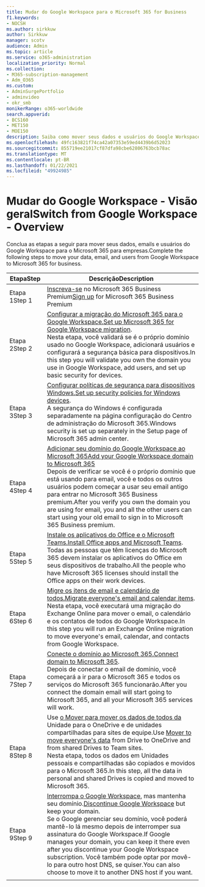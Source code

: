 ```yaml
---
title: Mudar do Google Workspace para o Microsoft 365 for Business
f1.keywords:
- NOCSH
ms.author: sirkkuw
author: Sirkkuw
manager: scotv
audience: Admin
ms.topic: article
ms.service: o365-administration
localization_priority: Normal
ms.collection:
- M365-subscription-management
- Adm_O365
ms.custom:
- AdminSurgePortfolio
- adminvideo
- okr_smb
monikerRange: o365-worldwide
search.appverid:
- BCS160
- MET150
- MOE150
description: Saiba como mover seus dados e usuários do Google Workspace para o Microsoft 365 para empresas.
ms.openlocfilehash: 49fc163821f74ca42a07353e59ed4439b6d52023
ms.sourcegitcommit: 855719ee21017cf87dfa98cbe62806763bcb78ac
ms.translationtype: MT
ms.contentlocale: pt-BR
ms.lasthandoff: 01/22/2021
ms.locfileid: "49924985"
---
```

# <a name="switch-from-google-workspace---overview"></a><span data-ttu-id="3bedd-103">Mudar do Google Workspace - Visão geral</span><span class="sxs-lookup"><span data-stu-id="3bedd-103">Switch from Google Workspace - Overview</span></span>

<span data-ttu-id="3bedd-104">Conclua as etapas a seguir para mover seus dados, emails e usuários do Google Workspace para o Microsoft 365 para empresas.</span><span class="sxs-lookup"><span data-stu-id="3bedd-104">Complete the following steps to move your data, email, and users from Google Workspace to Microsoft 365 for business.</span></span>


| <span data-ttu-id="3bedd-105">Etapa</span><span class="sxs-lookup"><span data-stu-id="3bedd-105">Step</span></span>  |<span data-ttu-id="3bedd-106">Descrição</span><span class="sxs-lookup"><span data-stu-id="3bedd-106">Description</span></span>  |
|---------|---------|
|<span data-ttu-id="3bedd-107">Etapa 1</span><span class="sxs-lookup"><span data-stu-id="3bedd-107">Step 1</span></span> |  <span data-ttu-id="3bedd-108">[Inscreva-se](../sign-up.md) no Microsoft 365 Business Premium</span><span class="sxs-lookup"><span data-stu-id="3bedd-108">[Sign up](../sign-up.md) for Microsoft 365 Business Premium</span></span>       |
|<span data-ttu-id="3bedd-109">Etapa 2</span><span class="sxs-lookup"><span data-stu-id="3bedd-109">Step 2</span></span> |   <span data-ttu-id="3bedd-110">[Configurar a migração do Microsoft 365 para o Google Workspace.](set-up-microsoft-365-forgoogle.md)</span><span class="sxs-lookup"><span data-stu-id="3bedd-110">[Set up Microsoft 365 for Google Workspace migration](set-up-microsoft-365-forgoogle.md).</span></span> </br> <span data-ttu-id="3bedd-111">Nesta etapa, você validará se é o próprio domínio usado no Google Workspace, adicionará usuários e configurará a segurança básica para dispositivos.</span><span class="sxs-lookup"><span data-stu-id="3bedd-111">In this step you will validate you own the domain you use in Google Workspace, add users, and set up basic security for devices.</span></span> |
|<span data-ttu-id="3bedd-112">Etapa 3</span><span class="sxs-lookup"><span data-stu-id="3bedd-112">Step 3</span></span> | <span data-ttu-id="3bedd-113">[Configurar políticas de segurança para dispositivos Windows.](../secure-win10-pcs.md)</span><span class="sxs-lookup"><span data-stu-id="3bedd-113">[Set up security policies for Windows devices](../secure-win10-pcs.md).</span></span></br> <span data-ttu-id="3bedd-114">A segurança do Windows é configurada separadamente na página configuração do Centro de administração do Microsoft 365.</span><span class="sxs-lookup"><span data-stu-id="3bedd-114">Windows security is set up separately in the Setup page of Microsoft 365 admin center.</span></span> |
|<span data-ttu-id="3bedd-115">Etapa 4</span><span class="sxs-lookup"><span data-stu-id="3bedd-115">Step 4</span></span>|[<span data-ttu-id="3bedd-116">Adicionar seu domínio do Google Workspace ao Microsoft 365</span><span class="sxs-lookup"><span data-stu-id="3bedd-116">Add your Google Workspace domain to Microsoft 365</span></span>](add-google-domain.md) </br> <span data-ttu-id="3bedd-117">Depois de verificar se você é o próprio domínio que está usando para email, você e todos os outros usuários podem começar a usar seu email antigo para entrar no Microsoft 365 Business premium.</span><span class="sxs-lookup"><span data-stu-id="3bedd-117">After you verify you own the domain you are using for email, you and all the other users can start using your old email to sign in to Microsoft 365 Business premium.</span></span> |
|<span data-ttu-id="3bedd-118">Etapa 5</span><span class="sxs-lookup"><span data-stu-id="3bedd-118">Step 5</span></span> | <span data-ttu-id="3bedd-119">[Instale os aplicativos do Office e o Microsoft Teams.](../install-office.md)</span><span class="sxs-lookup"><span data-stu-id="3bedd-119">[Install Office apps and Microsoft Teams](../install-office.md).</span></span></br> <span data-ttu-id="3bedd-120">Todas as pessoas que têm licenças do Microsoft 365 devem instalar os aplicativos do Office em seus dispositivos de trabalho.</span><span class="sxs-lookup"><span data-stu-id="3bedd-120">All the people who have Microsoft 365 licenses should install the Office apps on their work devices.</span></span>|
|<span data-ttu-id="3bedd-121">Etapa 6</span><span class="sxs-lookup"><span data-stu-id="3bedd-121">Step 6</span></span> | <span data-ttu-id="3bedd-122">[Migre os itens de email e calendário de todos.](migrate-email.md)</span><span class="sxs-lookup"><span data-stu-id="3bedd-122">[Migrate everyone's email and calendar items](migrate-email.md).</span></span></br> <span data-ttu-id="3bedd-123">Nesta etapa, você executará uma migração do Exchange Online para mover o email, o calendário e os contatos de todos do Google Workspace.</span><span class="sxs-lookup"><span data-stu-id="3bedd-123">In this step you will run an Exchange Online migration to move everyone's email, calendar, and contacts from Google Workspace.</span></span>  |
|<span data-ttu-id="3bedd-124">Etapa 7</span><span class="sxs-lookup"><span data-stu-id="3bedd-124">Step 7</span></span> | <span data-ttu-id="3bedd-125">[Conecte o domínio ao Microsoft 365.](connect-domain-tom365.md)</span><span class="sxs-lookup"><span data-stu-id="3bedd-125">[Connect domain to Microsoft 365](connect-domain-tom365.md).</span></span> </br> <span data-ttu-id="3bedd-126">Depois de conectar o email de domínio, você começará a ir para o Microsoft 365 e todos os serviços do Microsoft 365 funcionarão.</span><span class="sxs-lookup"><span data-stu-id="3bedd-126">After you connect the domain email will start going to Microsoft 365, and all your Microsoft 365 services will work.</span></span>|
|<span data-ttu-id="3bedd-127">Etapa 8</span><span class="sxs-lookup"><span data-stu-id="3bedd-127">Step 8</span></span>|<span data-ttu-id="3bedd-128">Use [o Mover para mover os dados de todos da](mover-migrate-files.md) Unidade para o OneDrive e de unidades compartilhadas para sites de equipe.</span><span class="sxs-lookup"><span data-stu-id="3bedd-128">Use [Mover to move everyone's data](mover-migrate-files.md) from Drive to OneDrive and from shared Drives to Team sites.</span></span></br> <span data-ttu-id="3bedd-129">Nesta etapa, todos os dados em Unidades pessoais e compartilhadas são copiados e movidos para o Microsoft 365.</span><span class="sxs-lookup"><span data-stu-id="3bedd-129">In this step, all the data in personal and shared Drives is copied and moved to Microsoft 365.</span></span>|
|<span data-ttu-id="3bedd-130">Etapa 9</span><span class="sxs-lookup"><span data-stu-id="3bedd-130">Step 9</span></span>| <span data-ttu-id="3bedd-131">[Interrompa o Google Workspace,](cancel-google.md) mas mantenha seu domínio.</span><span class="sxs-lookup"><span data-stu-id="3bedd-131">[Discontinue Google Workspace](cancel-google.md) but keep your domain.</span></span> </br> <span data-ttu-id="3bedd-132">Se o Google gerenciar seu domínio, você poderá mantê-lo lá mesmo depois de interromper sua assinatura do Google Workspace.</span><span class="sxs-lookup"><span data-stu-id="3bedd-132">If Google manages your domain, you can keep it there even after you discontinue your Google Workspace subscription.</span></span> <span data-ttu-id="3bedd-133">Você também pode optar por movê-lo para outro host DNS, se quiser.</span><span class="sxs-lookup"><span data-stu-id="3bedd-133">You can also choose to move it to another DNS host if you want.</span></span>|
|||
